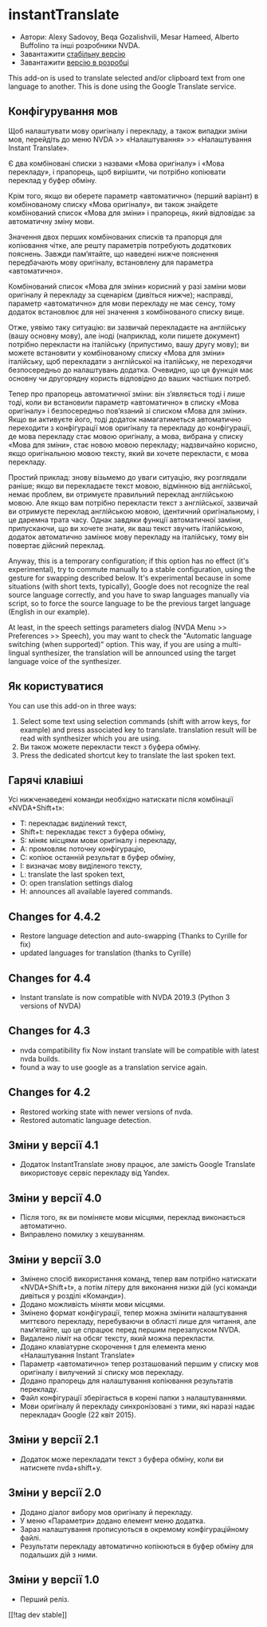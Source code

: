 # instantTranslate #

* Автори: Alexy Sadovoy, Beqa Gozalishvili, Mesar Hameed, Alberto Buffolino
  та інші розробники NVDA.
* Завантажити [стабільну версію][1]
* Завантажити [версію в розробці][2]

This add-on is used to translate selected and/or clipboard text from one
language to another.  This is done using the Google Translate service.

## Конфігурування мов ##
Щоб налаштувати мову оригіналу і перекладу, а також випадки зміни мов, перейдіть до меню NVDA >> «Налаштування» >> «Налаштування Instant Translate».

Є два комбіновані списки з назвами «Мова оригіналу» і «Мова перекладу», і
прапорець, щоб вирішити, чи потрібно копіювати переклад у буфер обміну.

Крім того, якщо ви оберете параметр «автоматично» (перший варіант) в
комбінованому списку «Мова оригіналу», ви також знайдете комбінований список
«Мова для зміни» і прапорець, який відповідає за автоматичну зміну мови.

Значення двох перших комбінованих списків та прапорця для копіювання чітке,
але решту параметрів потребують додаткових пояснень. Завжди пам’ятайте, що
наведені нижче пояснення передбачають мову оригіналу, встановлену для
параметра «автоматично».

Комбінований список «Мова для зміни» корисний у разі заміни мови оригіналу й
перекладу за сценарієм (дивіться нижче); насправді, параметр «автоматично»
для мови перекладу не має сенсу, тому додаток встановлює для неї значення з
комбінованого списку вище.

Отже, уявімо таку ситуацію: ви зазвичай перекладаєте на англійську (вашу
основну мову), але іноді (наприклад, коли пишете документ) потрібно
перекласти на італійську (припустимо, вашу другу мову); ви можете встановити
у комбінованому списку «Мова для зміни» італійську, щоб перекладати з
англійської на італійську, не переходячи безпосередньо до налаштувань
додатка. Очевидно, що ця функція має основну чи другорядну користь
відповідно до ваших частіших потреб.

Тепер про прапорець автоматичної зміни: він з’являється тоді і лише тоді,
коли ви встановили параметр «автоматично» в списку «Мова оригіналу» і
безпосередньо пов’язаний зі списком «Мова для зміни». Якщо ви активуєте
його, тоді додаток намагатиметься автоматично переходити  з конфігурації мов
оригіналу  та перекладу  до конфігурації, де мова перекладу стає мовою
оригіналу, а мова, вибрана у списку «Мова для зміни», стає новою мовою
перекладу; надзвичайно корисно, якщо оригінальною мовою тексту, який ви
хочете перекласти, є мова перекладу.

Простий приклад: знову візьмемо до уваги ситуацію, яку розглядали раніше;
якщо ви перекладаєте текст мовою, відмінною від англійської, немає проблем,
ви отримуєте правильний переклад англійською мовою. Але якщо вам потрібно
перекласти текст з англійської, зазвичай ви отримуєте переклад англійською
мовою, ідентичний оригінальному, і це даремна трата часу. Однак завдяки
функції автоматичної заміни, припускаючи, що ви хочете знати, як ваш текст
звучить італійською, додаток автоматично замінює мову перекладу на
італійську, тому він повертає дійсний переклад.

Anyway, this is a temporary configuration; if this option has no effect
(it's experimental), try to commute manually to a stable configuration,
using the gesture for swapping described below. It's experimental because in
some situations (with short texts, typically), Google does not recognize the
real source language correctly, and you have to swap languages manually via
script, so to force the source language to be the previous target language
(English in our example).

At least, in the speech settings parameters dialog (NVDA Menu >> Preferences >> Speech), you may want to check the "Automatic language switching (when supported)" option. This way, if you are using a multi-lingual synthesizer, the translation will be announced using the target language voice of the synthesizer.

## Як користуватися ##
You can use this add-on in three ways:

1. Select some text using selection commands (shift with arrow keys, for
   example) and press associated key to translate. translation result will
   be read with synthesizer which you are using.
2. Ви також можете перекласти текст з буфера обміну.
3. Press the dedicated shortcut key to translate the last spoken text.

## Гарячі клавіші ##
Усі нижченаведені команди необхідно натискати після комбінації
«NVDA+Shift+t»:

* T: перекладає виділений текст,
* Shift+t: перекладає текст з буфера обміну,
* S: міняє місцями мови оригіналу і перекладу,
* A: промовляє поточну конфігурацію,
* C: копіює останній результат в буфер обміну,
* I: визначає мову виділеного тексту,
* L: translate the last spoken text,
* O: open translation settings dialog
* H: announces all available layered commands.

## Changes for 4.4.2 ##
* Restore language detection and auto-swapping (Thanks to Cyrille for fix)
* updated languages for translation (thanks to Cyrille)

## Changes for 4.4 ##
* Instant translate is now compatible with NVDA 2019.3 (Python 3 versions of
  NVDA)

## Changes for 4.3 ##
* nvda compatibility fix Now instant translate will be compatible with
  latest nvda builds.
* found a way to use google as a translation service again.

## Changes for 4.2 ##
* Restored working state with newer versions of nvda.
* Restored automatic language detection.

## Зміни у версії 4.1 ##
* Додаток InstantTranslate знову працює, але замість Google Translate
  використовує сервіс перекладу від Yandex.

## Зміни у версії 4.0 ##
* Після того, як ви поміняєте мови місцями, переклад виконається
  автоматично.
* Виправлено помилку з кешуванням.

## Зміни у версії 3.0 ##
* Змінено спосіб використання команд, тепер вам потрібно натискати
  «NVDA+Shift+t», а потім літеру для виконання низки дій (усі команди
  дивіться у розділі «Команди»).
* Додано можливість міняти мови місцями.
* Змінено формат конфігурації, тепер можна змінити налаштування миттєвого
  перекладу, перебуваючи в області лише для читання, але пам’ятайте, що це
  спрацює перед першим перезапуском NVDA.
* Видалено ліміт на обсяг тексту, який можна перекласти.
* Додано клавіатурне скорочення t для елемента меню «Налаштування Instant
  Translate»
* Параметр «автоматично» тепер розташований першим у списку мов оригіналу і
  вилучений зі списку мов перекладу.
* Додано прапорець для налаштування копіювання результатів перекладу.
* Файл конфігурації зберігається в корені папки з налаштуваннями.
* Мови оригіналу й перекладу синхронізовані з тими, які наразі надає
  перекладач Google (22 квіт 2015).


## Зміни у версії 2.1 ##
* Додаток може перекладати текст з буфера обміну, коли ви натиснете
  nvda+shift+y.

## Зміни у версії 2.0 ##
* Додано діалог вибору мов оригіналу й перекладу.
* У меню «Параметри» додано елемент меню додатка.
* Зараз налаштування прописуються в окремому конфігураційному файлі.
* Результати перекладу автоматично копіюються в буфер обміну для подальших
  дій з ними.

## Зміни у версії 1.0 ##
* Перший реліз.


[[!tag dev stable]]

[1]: https://addons.nvda-project.org/files/get.php?file=it

[2]: https://addons.nvda-project.org/files/get.php?file=it-dev
